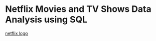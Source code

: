 # Netflix Movies and TV Shows Data Analysis using SQL
[netflix logo](https://github.com/najirh/netflix_sql_project/blob/main/logo.png)

